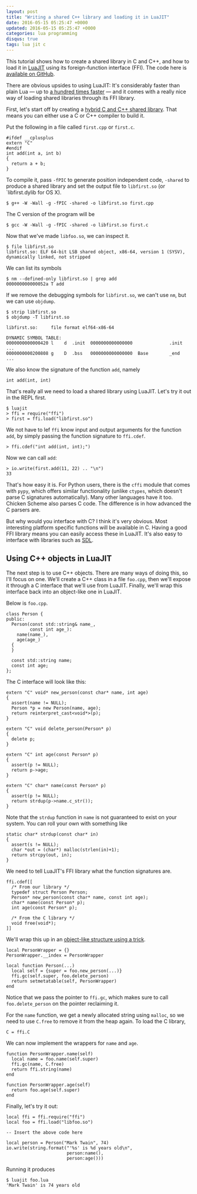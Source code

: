 ```yaml
---
layout: post
title: "Writing a shared C++ library and loading it in LuaJIT"
date: 2016-05-15 05:25:47 +0000
updated: 2016-05-15 05:25:47 +0000
categories: lua programming
disqus: true
tags: lua jit c
---
```


This tutorial shows how to create a shared library in C and C++, and how to
load it in <a href="http://luajit.org">LuaJIT</a> using its foreign-function interface (FFI).
The code here is <a href="https://github.com/cslarsen/luajit-cpp">available on GitHub</a>.

There are obvious upsides to using LuaJIT: It's considerably faster than plain
Lua — up to <a href="http://luajit.org/performance.html">a hundred times
faster</a> —  and it comes with a really nice way of loading shared libraries
through its FFI library.

First, let's start off by creating a <a
href="http://www.oracle.com/technetwork/articles/servers-storage-dev/mixingcandcpluspluscode-305840.html">hybrid
C and C++ shared library</a>. That means you can either use a C or C++ compiler
to build it.

Put the following in a file called `first.cpp` or `first.c`.

    #ifdef __cplusplus
    extern "C"
    #endif
    int add(int a, int b)
    {
      return a + b;
    }

To compile it, pass `-fPIC` to generate position independent code, `-shared` to
produce a shared library and set the output file to `libfirst.so` (or
`libfirst.dylib  for OS X).

    $ g++ -W -Wall -g -fPIC -shared -o libfirst.so first.cpp

The C version of the program will be

    $ gcc -W -Wall -g -fPIC -shared -o libfirst.so first.c

Now that we've made `libfoo.so`, we can inspect it.

    $ file libfirst.so
    libfirst.so: ELF 64-bit LSB shared object, x86-64, version 1 (SYSV),
    dynamically linked, not stripped

We can list its symbols

    $ nm --defined-only libfirst.so | grep add
    000000000000052a T add

If we remove the debugging symbols for `libfirst.so`, we can't use `nm`, but we
can use `objdump`.

    $ strip libfirst.so
    $ objdump -T libfirst.so

    libfirst.so:     file format elf64-x86-64

    DYNAMIC SYMBOL TABLE:
    0000000000000420 l    d  .init  0000000000000000              .init
    ...
    0000000000200808 g    D  .bss   0000000000000000  Base        _end
    ...

We also know the signature of the function `add`, namely

    int add(int, int)

That's really all we need to load a shared library using LuaJIT. Let's try it
out in the REPL first.

    $ luajit
    > ffi = require("ffi")
    > first = ffi.load("libfirst.so")

We not have to lef `ffi` know input and output arguments for the function
`add`, by simply passing the function signature to `ffi.cdef`.

    > ffi.cdef("int add(int, int);")

Now we can call `add`:

    > io.write(first.add(11, 22) .. "\n")
    33

That's how easy it is. For Python users, there is the `cffi` module that comes
with `pypy`, which offers similar functionality (unlike `ctypes`, which doesn't
parse C signatures automatically). Many other languages have it too. Chicken
Scheme also parses C code. The difference is in how advanced the C parsers are.

But why would you interface with C? I think it's very obvious. Most interesting
platform specific functions will be available in C. Having a good FFI library
means you can easily access these in LuaJIT. It's also easy to interface with
libraries such as <a href="http://www.libsdl.org">SDL</a>.

Using C++ objects in LuaJIT
---------------------------

The next step is to use C++ objects. There are many ways of doing this, so I'll
focus on one. We'll create a C++ class in a file `foo.cpp`, then we'll expose
it through a C interface that we'll use from LuaJIT. Finally, we'll wrap this
interface back into an object-like one in LuaJIT.

Below is `foo.cpp`.

    class Person {
    public:
      Person(const std::string& name_,
             const int age_):
        name(name_),
        age(age_)
      {
      }

      const std::string name;
      const int age;
    };

The C interface will look like this:

    extern "C" void* new_person(const char* name, int age)
    {
      assert(name != NULL);
      Person *p = new Person(name, age);
      return reinterpret_cast<void*>(p);
    }

    extern "C" void delete_person(Person* p)
    {
      delete p;
    }

    extern "C" int age(const Person* p)
    {
      assert(p != NULL);
      return p->age;
    }

    extern "C" char* name(const Person* p)
    {
      assert(p != NULL);
      return strdup(p->name.c_str());
    }

Note that the `strdup` function in `name` is not guaranteed to exist on your
system. You can roll your own with something like

    static char* strdup(const char* in)
    {
      assert(s != NULL);
      char *out = (char*) malloc(strlen(in)+1);
      return strcpy(out, in);
    }

We need to tell LuaJIT's FFI library what the function signatures are.

    ffi.cdef[[
      /* From our library */
      typedef struct Person Person;
      Person* new_person(const char* name, const int age);
      char* name(const Person* p);
      int age(const Person* p);

      /* From the C library */
      void free(void*);
    ]]

We'll wrap this up in an <a
href="http://lua-users.org/lists/lua-l/2011-07/msg00496.html">object-like
structure using a trick</a>.

    local PersonWrapper = {}
    PersonWrapper.__index = PersonWrapper

    local function Person(...)
      local self = {super = foo.new_person(...)}
      ffi.gc(self.super, foo.delete_person)
      return setmetatable(self, PersonWrapper)
    end

Notice that we pass the pointer to `ffi.gc`, which makes sure to call
`foo.delete_person` on the pointer reclaiming it.

For the `name` function, we get a newly allocated string using `malloc`, so we
need to use `C.free` to remove it from the heap again. To load the C library,

    C = ffi.C

We can now implement the wrappers for `name` and `age`.

    function PersonWrapper.name(self)
      local name = foo.name(self.super)
      ffi.gc(name, C.free)
      return ffi.string(name)
    end

    function PersonWrapper.age(self)
      return foo.age(self.super)
    end

Finally, let's try it out:

    local ffi = ffi.require("ffi")
    local foo = ffi.load("libfoo.so")

    -- Insert the above code here

    local person = Person("Mark Twain", 74)
    io.write(string.format("'%s' is %d years old\n",
                           person:name(),
                           person:age()))

Running it produces

    $ luajit foo.lua
    'Mark Twain' is 74 years old

